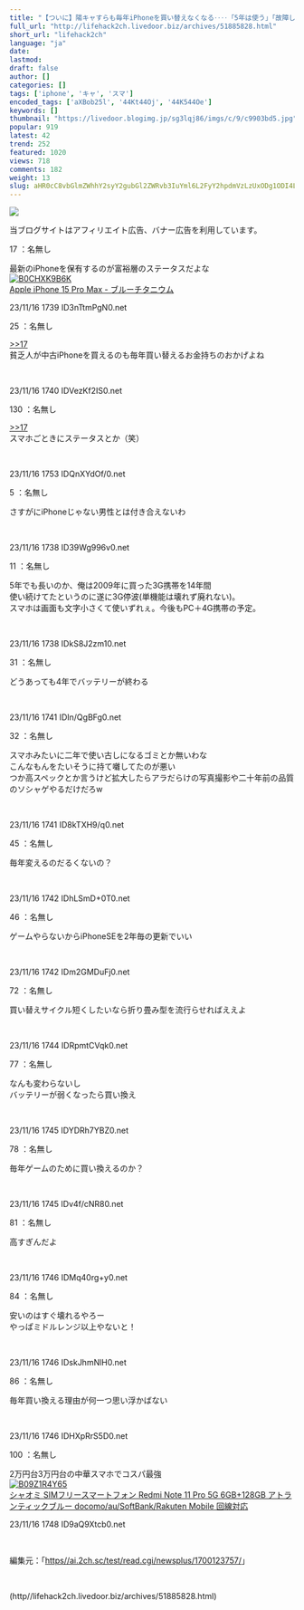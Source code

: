 ```yaml
---
title: "【ついに】陽キャすらも毎年iPhoneを買い替えなくなる‥‥「5年は使う」「故障しない限りは」 スマホが売れない時代へ"
full_url: "http://lifehack2ch.livedoor.biz/archives/51885828.html"
short_url: "lifehack2ch"
language: "ja"
date: 
lastmod: 
draft: false
author: []
categories: []
tags: ['iphone', 'キャ', 'スマ']
encoded_tags: ['aXBob25l', '44Kt44Oj', '44K544Oe']
keywords: []
thumbnail: "https://livedoor.blogimg.jp/sg3lqj86/imgs/c/9/c9903bd5.jpg"
popular: 919
latest: 42
trend: 252
featured: 1020
views: 718
comments: 182
weight: 13
slug: aHR0cC8vbGlmZWhhY2syY2gubGl2ZWRvb3IuYml6L2FyY2hpdmVzLzUxODg1ODI4Lmh0bWw=
---
```


![](https://livedoor.blogimg.jp/sg3lqj86/imgs/c/9/c9903bd5.jpg)

<div><p>当ブログサイトはアフィリエイト広告、バナー広告を利用しています。</p><p class='t_name'>17 ：名無し</p> <p class='r1'>最新のiPhoneを保有するのが富裕層のステータスだよな<br><a href='https//www.amazon.co.jp/dp/B0CHXK9B6K/?tag=nishiky24-22' target='_blank'><img src='https//m.media-amazon.com/images/I/41zb7hwFUmL._SL500_.jpg' alt='B0CHXK9B6K' border='0'></a><br><a href='https//www.amazon.co.jp/dp/B0CHXK9B6K/?tag=nishiky24-22' target='_blank'>Apple iPhone 15 Pro Max - ブルーチタニウム</a> </p><p>23/11/16 1739 ID3nTtmPgN0.net</p> <p class='t_name_res'>25 ：名無し</p> <p class='r4'><a href='#res_17'>>>17</a> <br> 貧乏人が中古iPhoneを買えるのも毎年買い替えるお金持ちのおかげよね </p><br><p>23/11/16 1740 IDVezKf2IS0.net</p> <p class='t_name_res'>130 ：名無し</p> <p class='r4'><a href='#res_17'>>>17</a> <br> スマホごときにステータスとか（笑） </p><br><p>23/11/16 1753 IDQnXYdOf/0.net</p> <p class='t_name'>5 ：名無し</p> <p class='r4'>さすがにiPhoneじゃない男性とは付き合えないわ </p><br><p>23/11/16 1738 ID39Wg996v0.net</p> <p class='t_name'>11 ：名無し</p> <p class='r4'>5年でも長いのか、俺は2009年に買った3G携帯を14年間 <br> 使い続けてたというのに遂に3G停波(単機能は壊れず廃れない)。 <br> スマホは画面も文字小さくて使いずれぇ。今後もPC＋4G携帯の予定。 </p><br><p>23/11/16 1738 IDkS8J2zm10.net</p> <p class='t_name'>31 ：名無し</p> <p class='r4'>どうあっても4年でバッテリーが終わる </p><br><p>23/11/16 1741 IDIn/QgBFg0.net</p> <p class='t_name'>32 ：名無し</p> <p class='r4'>スマホみたいに二年で使い古しになるゴミとか無いわな <br> こんなもんをたいそうに持て囃してたのが悪い <br> つか高スペックとか言うけど拡大したらアラだらけの写真撮影や二十年前の品質のソシャゲやるだけだろw </p><br><p>23/11/16 1741 ID8kTXH9/q0.net</p> <p class='t_name'>45 ：名無し</p> <p class='r4'>毎年変えるのだるくないの？ </p><br><p>23/11/16 1742 IDhLSmD+0T0.net</p> <p class='t_name'>46 ：名無し</p> <p class='r4'>ゲームやらないからiPhoneSEを2年毎の更新でいい </p><br><p>23/11/16 1742 IDm2GMDuFj0.net</p> <p class='t_name'>72 ：名無し</p> <p class='r4'>買い替えサイクル短くしたいなら折り畳み型を流行らせればええよ </p><br><p>23/11/16 1744 IDRpmtCVqk0.net</p> <p class='t_name'>77 ：名無し</p> <p class='r4'>なんも変わらないし <br> バッテリーが弱くなったら買い換え </p><br><p>23/11/16 1745 IDYDRh7YBZ0.net</p> <p class='t_name'>78 ：名無し</p> <p class='r4'>毎年ゲームのために買い換えるのか？ </p><br><p>23/11/16 1745 IDv4f/cNR80.net</p> <p class='t_name'>81 ：名無し</p> <p class='r4'>高すぎんだよ </p><br><p>23/11/16 1746 IDMq40rg+y0.net</p> <p class='t_name'>84 ：名無し</p> <p class='r4'>安いのはすぐ壊れるやろー <br> やっぱミドルレンジ以上やないと！ </p><br><p>23/11/16 1746 IDskJhmNlH0.net</p> <p class='t_name'>86 ：名無し</p> <p class='r4'>毎年買い換える理由が何一つ思い浮かばない </p><br><p>23/11/16 1746 IDHXpRrS5D0.net</p> <p class='t_name'>100 ：名無し</p> <p class='r2'>2万円台3万円台の中華スマホでコスパ最強<br><a href='https//www.amazon.co.jp/dp/B09Z1R4Y65/?tag=nishiky24-22' target='_blank'><img src='https//m.media-amazon.com/images/I/41eIcaPgfLL._SL500_.jpg' alt='B09Z1R4Y65' border='0'></a><br><a href='https//www.amazon.co.jp/dp/B09Z1R4Y65/?tag=nishiky24-22' target='_blank'>シャオミ SIMフリースマートフォン Redmi Note 11 Pro 5G 6GB+128GB アトランティックブルー docomo/au/SoftBank/Rakuten Mobile 回線対応</a> </p><p>23/11/16 1748 ID9aQ9Xtcb0.net</p> <br><p class='p_url'>編集元：「<a href='https//ai.2ch.sc/test/read.cgi/newsplus/1700123757/' target='_blank'>https//ai.2ch.sc/test/read.cgi/newsplus/1700123757/</a>」</p> <br clear='all'></div>

(http//lifehack2ch.livedoor.biz/archives/51885828.html)

